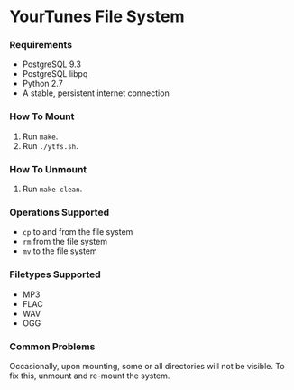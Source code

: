 # YourTunes File System

### Requirements

* PostgreSQL 9.3
* PostgreSQL libpq
* Python 2.7
* A stable, persistent internet connection

### How To Mount

1. Run `make`.
2. Run `./ytfs.sh`.

### How To Unmount

1. Run `make clean`.

### Operations Supported

* `cp` to and from the file system
* `rm` from the file system
* `mv` to the file system

### Filetypes Supported

* MP3
* FLAC
* WAV
* OGG

### Common Problems

Occasionally, upon mounting, some or all directories will not be visible. To fix this, unmount and re-mount the system.
